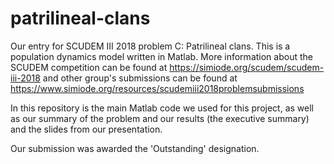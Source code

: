 # patrilineal-clans
Our entry for SCUDEM III 2018 problem C: Patrilineal clans. This is a population dynamics model written in Matlab.
More information about the SCUDEM competition can be found at <a href='https://simiode.org/scudem/scudem-iii-2018'>https://simiode.org/scudem/scudem-iii-2018</a> and other group's submissions can be found at <a href='https://www.simiode.org/resources/scudemiii2018problemsubmissions'>https://www.simiode.org/resources/scudemiii2018problemsubmissions</a>

In this repository is the main Matlab code we used for this project, as well as our summary of the problem and our results (the executive summary) and the slides from our presentation.

Our submission was awarded the 'Outstanding' designation.
